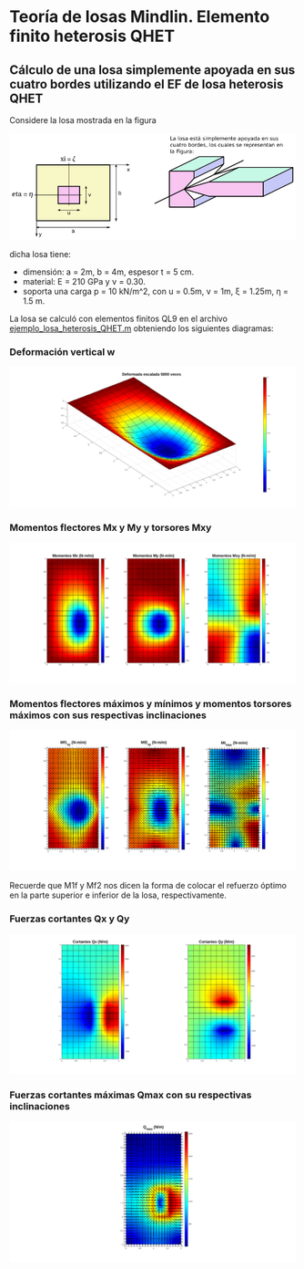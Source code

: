 # Teoría de losas Mindlin. Elemento finito heterosis QHET

## Cálculo de una losa simplemente apoyada en sus cuatro bordes utilizando el EF de losa heterosis QHET

Considere la losa mostrada en la figura

![](../../ejemplos/losa.png)

dicha losa tiene:
* dimensión: a = 2m, b = 4m, espesor t = 5 cm.
* material: E = 210 GPa y ν = 0.30.
* soporta una carga p = 10 kN/m^2, con u = 0.5m, v = 1m, ξ = 1.25m, η = 1.5 m.


La losa se calculó con elementos finitos QL9 en el archivo [ejemplo_losa_heterosis_QHET.m](ejemplo_losa_heterosis_QHET.m) obteniendo los siguientes diagramas:

### Deformación vertical w

![figs/w.png](figs/w.png)

### Momentos flectores Mx y My y torsores Mxy

![figs/MxMyMxy.png](figs/MxMyMxy.png)

### Momentos flectores máximos y mínimos y momentos torsores máximos con sus respectivas inclinaciones

![figs/M1fM2fMtmax.png](figs/M1fM2fMtmax.png)

Recuerde que M1f y Mf2 nos dicen la forma de colocar el refuerzo óptimo en la parte superior e inferior de la losa, respectivamente.

### Fuerzas cortantes Qx y Qy

![figs/QxQy.png](figs/QxQy.png)

### Fuerzas cortantes máximas Qmax con su respectivas inclinaciones

![figs/Qmax.png](figs/Qmax.png)
